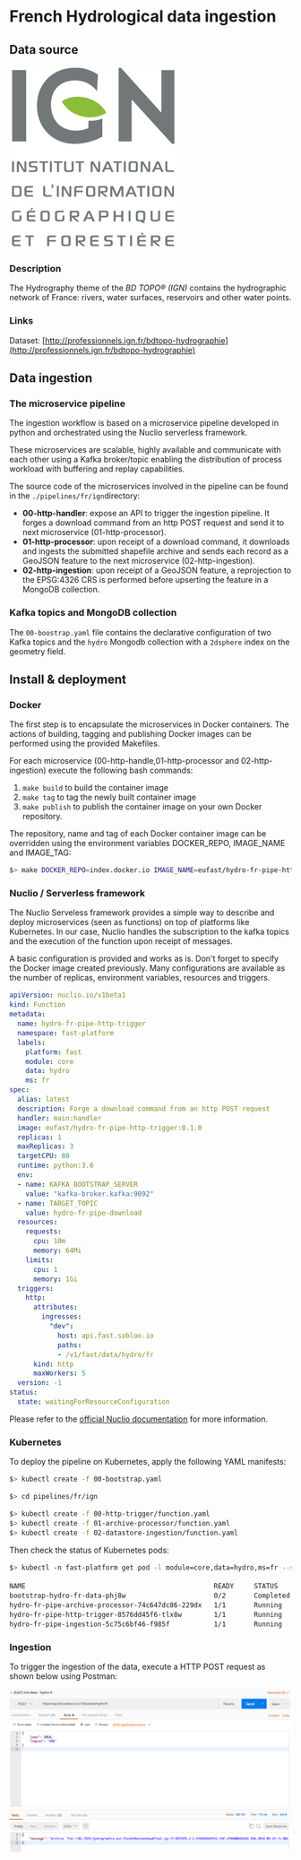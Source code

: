 # French Hydrological data ingestion

## Data source
![](doc/ign.png)

### Description
The Hydrography theme of the _BD TOPO® (IGN)_ contains the hydrographic network of France: rivers, water surfaces, reservoirs and other water points.

### Links
Dataset: [http://professionnels.ign.fr/bdtopo-hydrographie](http://professionnels.ign.fr/bdtopo-hydrographie)

## Data ingestion

### The microservice pipeline

The ingestion workflow is based on a microservice pipeline developed in python and orchestrated using the Nuclio serverless framework.

These microservices are scalable, highly available and communicate with each other using a Kafka broker/topic enabling the distribution of process workload with buffering and replay capabilities.

The source code of the microservices involved in the pipeline can be found in the ```./pipelines/fr/ign```directory:

* **00-http-handler**:
expose an API to trigger the ingestion pipeline. It forges a download command from an http POST request and send it to next microservice (01-http-processor).
* **01-http-processor**:
upon receipt of a download command, it downloads and ingests the submitted shapefile archive and sends each record as a GeoJSON feature to the next microservice (02-http-ingestion).
* **02-http-ingestion**:
upon receipt of a GeoJSON feature, a reprojection to the EPSG:4326 CRS is performed before upserting the feature in a MongoDB collection.

### Kafka topics and MongoDB collection

The ```00-boostrap.yaml``` file contains the declarative configuration of two Kafka topics and the ```hydro``` Mongodb collection with a ```2dsphere``` index on the geometry field.

## Install & deployment

### Docker

The first step is to encapsulate the microservices in Docker containers. The actions of building, tagging and publishing Docker images can be performed using the provided Makefiles.

For each microservice (00-http-handle,01-http-processor and 02-http-ingestion) execute the following bash commands:
1. ```make build``` to build the container image
2. ```make tag``` to tag the newly built container image
3. ```make publish``` to publish the container image on your own Docker repository.

The repository, name and tag of each Docker container image can be overridden using the environment variables DOCKER_REPO, IMAGE_NAME and IMAGE_TAG:
```bash
$> make DOCKER_REPO=index.docker.io IMAGE_NAME=eufast/hydro-fr-pipe-http-trigger IMAGE_TAG=0.2.0 tag
```

### Nuclio / Serverless framework

The Nuclio Serveless framework provides a simple way to describe and deploy microservices (seen as functions) on top of platforms like Kubernetes. In our case, Nuclio handles the subscription to the kafka topics and the execution of the function upon receipt of messages.

A basic configuration is provided and works as is. Don't forget to specify the Docker image created previously. Many configurations are available as the number of replicas, environment variables, resources and triggers.

```yaml
apiVersion: nuclio.io/v1beta1
kind: Function
metadata:
  name: hydro-fr-pipe-http-trigger
  namespace: fast-platform
  labels:
    platform: fast
    module: core
    data: hydro
    ms: fr
spec:
  alias: latest
  description: Forge a download command from an http POST request
  handler: main:handler
  image: eufast/hydro-fr-pipe-http-trigger:0.1.0
  replicas: 1
  maxReplicas: 3
  targetCPU: 80
  runtime: python:3.6
  env:
  - name: KAFKA_BOOTSTRAP_SERVER
    value: "kafka-broker.kafka:9092"
  - name: TARGET_TOPIC
    value: hydro-fr-pipe-download
  resources:
    requests:
      cpu: 10m
      memory: 64Mi
    limits:
      cpu: 1
      memory: 1Gi 
  triggers:
    http:
      attributes:
        ingresses:
          "dev":
            host: api.fast.sobloo.io
            paths:
            - /v1/fast/data/hydro/fr
      kind: http
      maxWorkers: 5
  version: -1
status:
  state: waitingForResourceConfiguration
```

Please refer to the [official Nuclio documentation](https://nuclio.io/docs/latest/) for more information.

### Kubernetes

To deploy the pipeline on Kubernetes, apply the following YAML manifests:

```bash
$> kubectl create -f 00-bootstrap.yaml
```

```bash
$> cd pipelines/fr/ign
```

```bash
$> kubectl create -f 00-http-trigger/function.yaml
$> kubectl create -f 01-archive-processor/function.yaml
$> kubectl create -f 02-datastore-ingestion/function.yaml
```

Then check the status of Kubernetes pods:

```bash
$> kubectl -n fast-platform get pod -l module=core,data=hydro,ms=fr --show-all

NAME                                               READY     STATUS      RESTARTS   AGE
bootstrap-hydro-fr-data-phj8w                      0/2       Completed   0          2m
hydro-fr-pipe-archive-processor-74c647dc86-229dx   1/1       Running     0          2m
hydro-fr-pipe-http-trigger-8576dd45f6-tlx8w        1/1       Running     0          2m
hydro-fr-pipe-ingestion-5c75c6bf46-f985f           1/1       Running     0          2m
```

### Ingestion

To trigger the ingestion of the data, execute a HTTP POST request as shown below using Postman:

![](doc/postman.png)

